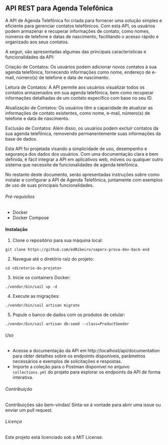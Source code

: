 ## API REST para Agenda Telefônica

A API de Agenda Telefônica foi criada para fornecer uma solução simples e eficiente para gerenciar contatos telefônicos. Com esta API, os usuários podem armazenar e recuperar informações de contato, como nomes, números de telefone e datas de nascimento, facilitando o acesso rápido e organizado aos seus contatos.

A seguir, são apresentadas algumas das principais características e funcionalidades da API:

Criação de Contatos: Os usuários podem adicionar novos contatos à sua agenda telefônica, fornecendo informações como nome, endereço de e-mail, número(s) de telefone e data de nascimento.

Leitura de Contatos: A API permite aos usuários visualizar todos os contatos armazenados em sua agenda telefônica, bem como recuperar informações detalhadas de um contato específico com base no seu ID.

Atualização de Contatos: Os usuários têm a capacidade de atualizar as informações de contato existentes, como nome, e-mail, número(s) de telefone e data de nascimento.

Exclusão de Contatos: Além disso, os usuários podem excluir contatos da sua agenda telefônica, removendo permanentemente suas informações da base de dados.

Esta API foi projetada visando a simplicidade de uso, desempenho e segurança dos dados dos usuários. Com uma documentação clara e bem definida, é fácil integrar a API em aplicativos web, móveis ou qualquer outro sistema que necessite de funcionalidades de agenda telefônica.

No restante deste documento, serão apresentadas instruções sobre como instalar e configurar a API de Agenda Telefônica, juntamente com exemplos de uso de suas principais funcionalidades.
###### Pré-requisitos
- Docker
- Docker Compose

#### Instalação
1. Clone o repositório para sua máquina local:

```
git clone https://github.com/edRibeiro/saperx-prova-dev-back-end 
```

2. Navegue até o diretório raiz do projeto:
```
cd <diretorio-do-projeto>
```

3. Inicie os containers Docker:
```
./vendor/bin/sail up -d

```

4. Execute as migrações:

```./vendor/bin/sail artisan migrate```

5. Popule o banco de dados com os produtos de celular:

```./vendor/bin/sail artisan db:seed --class=ProductSeeder```

###### Uso
- Acesse a documentação da API em http://localhost/api/documentation para obter detalhes sobre os endpoints disponíveis, parâmetros necessários e exemplos de solicitações e respostas.
- Importe a coleção para o Postman disponível no arquivo ```collections.yml``` do projeto para explorar os endpoints da API de forma interativa.

###### Contribuição
Contribuições são bem-vindas! Sinta-se à vontade para abrir uma issue ou enviar um pull request.

###### Licença
Este projeto está licenciado sob a MIT License.